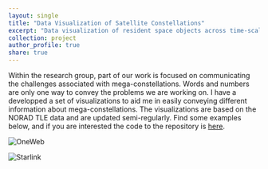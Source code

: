```yaml
---
layout: single
title: "Data Visualization of Satellite Constellations"
excerpt: "Data visualization of resident space objects across time-scales is one of the specialities of the group. <br/><img src='/images/ow_constellation_animation_oneweb.gif' width='650'>"
collection: project
author_profile: true
share: true
--- 
```


Within the research group, part of our work is focused on communicating the challenges associated with mega-constellations. Words and numbers are only one way to convey the problems we are working on. I have a developped a set of visualizations to aid me in easily conveying different information about mega-constellations. The visualizations are based on the NORAD TLE data and are updated semi-regularly. Find some examples below, and if you are interested the code to the repository is [here](https://github.com/CharlesPlusC/ConstellationBot).

![OneWeb](https://github.com/CharlesPlusC/CharlesPlusC.github.io/blob/master/images/ow_constellation_animation_oneweb.gif?raw=true)

![Starlink](https://github.com/CharlesPlusC/CharlesPlusC.github.io/blob/master/images/sl_constellation_animation_starlink.gif?raw=true)
